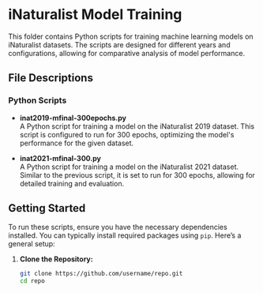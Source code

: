 # iNaturalist Model Training

This folder contains Python scripts for training machine learning models on iNaturalist datasets. The scripts are designed for different years and configurations, allowing for comparative analysis of model performance.

## File Descriptions

### Python Scripts

- **inat2019-mfinal-300epochs.py**  
  A Python script for training a model on the iNaturalist 2019 dataset. This script is configured to run for 300 epochs, optimizing the model's performance for the given dataset.

- **inat2021-mfinal-300.py**  
  A Python script for training a model on the iNaturalist 2021 dataset. Similar to the previous script, it is set to run for 300 epochs, allowing for detailed training and evaluation.

## Getting Started

To run these scripts, ensure you have the necessary dependencies installed. You can typically install required packages using `pip`. Here’s a general setup:

1. **Clone the Repository:**
   ```bash
   git clone https://github.com/username/repo.git
   cd repo
